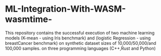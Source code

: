 # ML-Integration-With-WASM-wasmtime-
This repository contains the successful execution of two machine learning models (K-mean - using Iris benchmark) and (logistic Regression - using breastCancer benchmark) on synthetic dataset sizes of 10,000/50,000/and 100,000 samples. on three programming languages (C++,Rust and Python)
